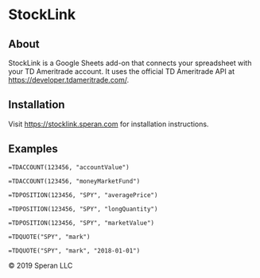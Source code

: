 # StockLink

## About
StockLink is a Google Sheets add-on that connects your spreadsheet with your TD Ameritrade account.
It uses the official TD Ameritrade API at https://developer.tdameritrade.com/.

## Installation
Visit https://stocklink.speran.com for installation instructions.

## Examples
```
=TDACCOUNT(123456, "accountValue")
```

```
=TDACCOUNT(123456, "moneyMarketFund")
```

```
=TDPOSITION(123456, "SPY", "averagePrice")
```

```
=TDPOSITION(123456, "SPY", "longQuantity")
```

```
=TDPOSITION(123456, "SPY", "marketValue")
```

```
=TDQUOTE("SPY", "mark")
```

```
=TDQUOTE("SPY", "mark", "2018-01-01")
```

&copy; 2019 Speran LLC

